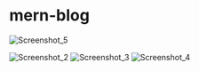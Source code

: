 # mern-blog
 
![Screenshot_5](https://user-images.githubusercontent.com/44063119/226484747-310e5bdd-1152-43d3-9455-b6997cc02b61.png)

![Screenshot_2](https://user-images.githubusercontent.com/44063119/226484629-48ce0ec8-c604-439a-bb60-b7e0f077f46e.png)
![Screenshot_3](https://user-images.githubusercontent.com/44063119/226484630-3180228a-a965-499d-b2f7-b2529a8c3cf9.png)
![Screenshot_4](https://user-images.githubusercontent.com/44063119/226484635-71666011-31de-4866-be4e-673a21761605.png)
